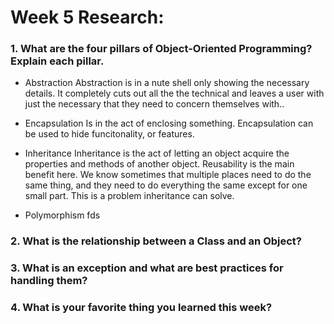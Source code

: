 # Week 5 Research:

### 1. What are the four pillars of Object-Oriented Programming? Explain each pillar.

- Abstraction
Abstraction is in a nute shell only showing the necessary details. It completely cuts out all the the technical and leaves a user with just the necessary that they need to concern themselves with..

- Encapsulation
Is in the act of enclosing something. Encapsulation can be used to hide funcitonality, or features. 

- Inheritance
Inheritance is the act of letting an  object acquire the properties and methods of another object.
Reusability is the main benefit here. We know sometimes that multiple places need to do the same thing, and they need to do everything the same except for one small part. This is a problem inheritance can solve.

- Polymorphism
fds


### 2. What is the relationship between a Class and an Object?

### 3. What is an exception and what are best practices for handling them?

### 4. What is your favorite thing you learned this week?
